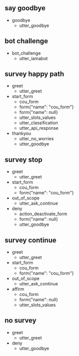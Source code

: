 ## say goodbye
* goodbye
  - utter_goodbye

## bot challenge
* bot_challenge
  - utter_iamabot

## survey happy path 
* greet
    - utter_greet
* start_form
    - cou_form
    - form{"name": "cou_form"}
    - form{"name": null}
    - utter_slots_values
    - utter_classification
    - utter_api_response
* thankyou
    - utter_no_worries
    - utter_goodbye


## survey stop
* greet
    - utter_greet
* start_form
    - cou_form
    - form{"name": "cou_form"}
* out_of_scope
    - utter_ask_continue
* deny
    - action_deactivate_form
    - form{"name": null}
    - utter_goodbye

## survey continue
* greet
    - utter_greet
* start_form
    - cou_form
    - form{"name": "cou_form"}
* out_of_scope
    - utter_ask_continue
* affirm
    - cou_form
    - form{"name": null}
    - utter_slots_values

## no survey
* greet
    - utter_greet
* deny
    - utter_goodbye